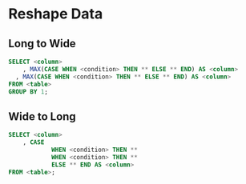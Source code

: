 # Reshape Data

## Long to Wide

```sql
SELECT <column>
	, MAX(CASE WHEN <condition> THEN ** ELSE ** END) AS <column>
  , MAX(CASE WHEN <condition> THEN ** ELSE ** END) AS <column>
FROM <table>
GROUP BY 1;
```

## Wide to Long

```sql
SELECT <column>
	, CASE
			WHEN <condition> THEN **
			WHEN <condition> THEN **
			ELSE ** END AS <column>
FROM <table>;
```

